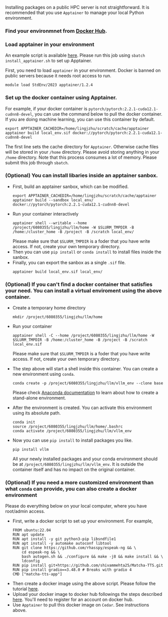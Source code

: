Installing packages on a public HPC server is not straightforward. It is recommended that you use `Apptainer` to manage your local Python environment. 

### Find your environmnet from [Docker Hub](https://hub.docker.com/).

### Load apptainer in your environment

An example script is available [here](scripts/install_apptainer.sh). Please run this job using `sbatch install_apptainer.sh` to set up Apptainer.

First, you need to load `apptainer` in your environment. Docker is banned on public servers because it needs root access to run. 
```
module load StdEnv/2023 apptainer/1.2.4 
```

### Set up the docker container using Apptainer.   
   For example, if your docker container is `pytorch/pytorch:2.2.1-cuda12.1-cudnn8-devel`, you can use the command below to pull the docker container. If you are doing machine learning, you can use this container by default.
   ```
   export APPTAINER_CACHEDIR=/home/lingjzhu/scratch/cache/apptainer
   apptainer build local_env.sif docker://pytorch/pytorch:2.2.1-cuda12.1-cudnn8-devel
   ```
   The first line sets the cache directory for `Apptainer`. Otherwise cache files will be stored in your `/home` directory. Please avoid storing anything in your `/home` directory.
   Note that this process consumes a lot of memory. Please submit this job through `sbatch`.

### (Optional) You can install libaries inside an apptainer sanbox.
 - First, build an apptainer sanbox, which can be modified.
   ```
   export APPTAINER_CACHEDIR=/home/lingjzhu/scratch/cache/apptainer
   apptainer build --sandbox local_env/ docker://pytorch/pytorch:2.2.1-cuda12.1-cudnn8-devel
   ```
 - Run your container interactively
    ```
    apptainer shell --writable --home /project/6080355/lingjzhu/llm/home -W $SLURM_TMPDIR -B /home:/cluster_home -B /project -B /scratch local_env/
    ```
    Please make sure that `$SLURM_TMPDIR` is a foder that you have write access. If not, create your own temporary directory.
 - Then you can use `pip install` or `conda install` to install files inside the sanbox.
 - Finally, you can export the sanbox as a single `.sif` file.
   ```
   apptainer build local_env.sif local_env/ 
   ```

### (Optional) If you can't find a docker container that satisfies your need. You can install a virtual enviroment using the above container.
 - Create a temporary home directory
    ```      
    mkdir /project/6080355/lingjzhu/llm/home
    ```
 - Run your container
    ```
    apptainer shell -C --home /project/6080355/lingjzhu/llm/home -W $SLURM_TMPDIR -B /home:/cluster_home -B /project -B /scratch local_env.sif
    ```
    Please make sure that `$SLURM_TMPDIR` is a foder that you have write access. If not, create your own temporary directory.
 - The step above will start a shell inside this container. You can create a new environment using  `conda`. 
    ```
    conda create -p /project/6080355/lingjzhu/llm/vllm_env --clone base
    ```
    Please check [Anaconda documentation](https://conda.io/projects/conda/en/latest/user-guide/tasks/manage-environments.html#activating-an-environment) to learn about how to create a stand-alone environment.

 - After the environment is created. You can activate this environment using its absolute path.
    ```
    conda init
    source /project/6080355/lingjzhu/llm/home/.bashrc
    conda activate /project/6080355/lingjzhu/llm/vllm_env
    ```
 - Now you can use `pip install` to install packages you like.
   ```
   pip install vllm
   ```
   All your newly installed packages and your conda environment should be at   `/project/6080355/lingjzhu/llm/vllm_env`. It is outside the container itself and has no impact on the original container.

### (Optional) If you need a more customized environment than what `conda` can provide, you can also create a docker environment  
Please do everything below on your local computer, where you have root/admin access. 
 - First, write a docker script to set up your environment. For example,
   ```
   FROM ubuntu:22.04
   RUN apt update
   RUN apt install -y git python3-pip libsndfile1
   RUN apt install -y automake autoconf libtool
   RUN git clone https://github.com/rhasspy/espeak-ng && \
       cd espeak-ng && \
       bash autogen.sh && ./configure && make -j8 && make install && \
       ldconfig
   RUN pip install git+https://github.com/shivammehta25/Matcha-TTS.git
   RUN pip install gradio==3.48.0 # Breaks with gradio 4
   CMD ["matcha-tts-app"]
   ```
- Then create a docker image using the above script. Please follow the tutorial [here](https://docs.docker.com/get-started/02_our_app/).
- Upload your docker image to docker hub followings the steps described [here](https://docs.docker.com/get-started/04_sharing_app/). You'll need to register for an account on docker hub.
- Use `Apptainer` to pull this docker image on `Cedar`. See instructions above. 
  
